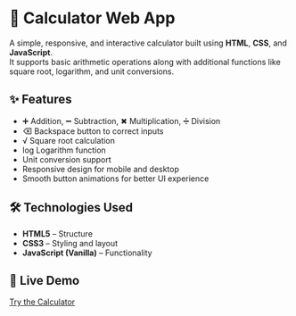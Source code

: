 # 🧮 Calculator Web App

A simple, responsive, and interactive calculator built using **HTML**, **CSS**, and **JavaScript**.  
It supports basic arithmetic operations along with additional functions like square root, logarithm, and unit conversions.  

## ✨ Features
- ➕ Addition, ➖ Subtraction, ✖ Multiplication, ➗ Division
- ⌫ Backspace button to correct inputs
- √ Square root calculation
- log Logarithm function
- Unit conversion support
- Responsive design for mobile and desktop
- Smooth button animations for better UI experience

## 🛠️ Technologies Used
- **HTML5** – Structure
- **CSS3** – Styling and layout
- **JavaScript (Vanilla)** – Functionality

## 🚀 Live Demo
[Try the Calculator](https://your-live-link.com)

